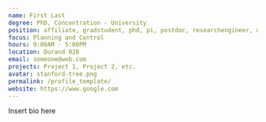 ```yaml
---
name: First Last
degree: PhD, Concentration - University
position: affiliate, gradstudent, phd, pi, postdoc, researchengineer, undergrad
focus: Planning and Control
hours: 9:00AM - 5:00PM
location: Durand 028
email: someone@web.com
projects: Project 1, Project 2, etc.
avatar: stanford-tree.png
permalink: /profile_template/
website: https://www.google.com
---
```


Insert bio here